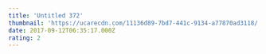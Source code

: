 ```yaml
---
title: 'Untitled 372'
thumbnail: 'https://ucarecdn.com/11136d89-7bd7-441c-9134-a77870ad3118/'
date: 2017-09-12T06:35:17.000Z
rating: 2
---
```

